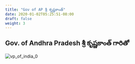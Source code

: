 ```yaml
---
title: "Gov of AP శ్రీ కృష్ణకాంత్"
date: 2020-01-02T05:25:51-08:00
draft: false
weight: 3
---
```


## Gov. of Andhra Pradesh శ్రీ కృష్ణకాంత్ గారితో

![vp_of_india_0](/images/felicitations/vp_krishnakanth.png)